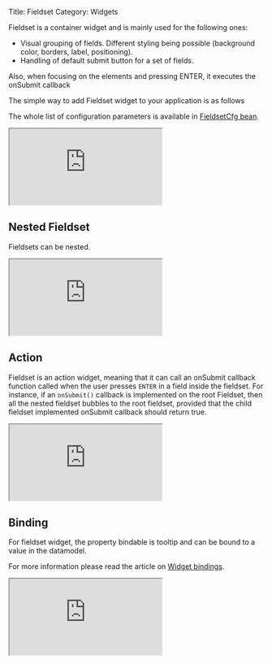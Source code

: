 Title: Fieldset
Category: Widgets


Fieldset is a container widget and is mainly used for the following ones:

* Visual grouping of fields. Different styling being possible (background color, borders, label, positioning).
* Handling of default submit button for a set of fields.

Also, when focusing on the elements and pressing ENTER, it executes the onSubmit callback

The simple way to add Fieldset widget to your application is as follows

<script src='http://snippets.ariatemplates.com/snippets/github.com/ariatemplates/documentation-code/%VERSION%/snippets/widgets/fieldset/Snippet.tpl?tag=wgtFieldsetSimple&lang=at&outdent=true'></script>

The whole list of configuration parameters is available in [FieldsetCfg bean](http://ariatemplates.com/api/#aria.widgets.CfgBeans:FieldsetCfg).

<iframe class='samples' src='http://snippets.ariatemplates.com/samples/github.com/ariatemplates/documentation-code/%VERSION%/samples/widgets/fieldset/?skip=1' ></iframe>

## Nested Fieldset

Fieldsets can be nested.

<script src='http://snippets.ariatemplates.com/snippets/github.com/ariatemplates/documentation-code/%VERSION%/snippets/widgets/fieldset/Snippet.tpl?tag=wgtFieldsetNested&lang=at&outdent=true'></script>

<iframe class='samples' src='http://snippets.ariatemplates.com/samples/github.com/ariatemplates/documentation-code/%VERSION%/samples/widgets/fieldset/nested/?skip=1' ></iframe>

## Action

Fieldset is an action widget, meaning that it can call an onSubmit callback function called when the user presses `ENTER` in a field inside the fieldset.
For instance, if an `onSubmit()` callback is implemented on the root Fieldset, then all the nested fieldset bubbles to the root fieldset, provided that the child fieldset implemented onSubmit callback should return true.

<script src='http://snippets.ariatemplates.com/snippets/github.com/ariatemplates/documentation-code/%VERSION%/snippets/widgets/fieldset/Snippet.tpl?tag=wgtFieldsetAction&lang=at&outdent=true'></script>

<iframe class='samples' src='http://snippets.ariatemplates.com/samples/github.com/ariatemplates/documentation-code/%VERSION%/samples/widgets/fieldset/action/?skip=1' ></iframe>

## Binding

For fieldset widget, the property bindable is tooltip and can be bound to a value in the datamodel.

For more information please read the article on [Widget bindings](widget_bindings).

<script src='http://snippets.ariatemplates.com/snippets/github.com/ariatemplates/documentation-code/%VERSION%/snippets/widgets/fieldset/Snippet.tpl?tag=wgtFieldsetBinding&lang=at&outdent=true'></script>

<iframe class='samples' src='http://snippets.ariatemplates.com/samples/github.com/ariatemplates/documentation-code/%VERSION%/samples/widgets/fieldset/binding/?skip=1' ></iframe>